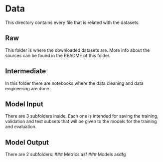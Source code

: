 # Data
  This directory contains every file that is  related with the datasets.

  ## Raw 
  This folder is where the downloaded datasets are. More info about the sources can be found in the README of this folder.
  
  ## Intermediate
  In this folder there are notebooks where the data cleaning and data engineering are done.
  
  ## Model Input
  There are 3 subfolders inside. Each one is intended for saving the training, validation and test subsets that will be given to the models for the training and evaluation.
  
  ## Model Output
  There are 2 subfolders:
    ### Metrics
      asf
    ### Models
      asdfg
